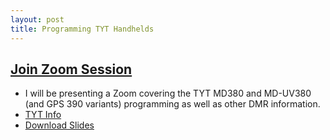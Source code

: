 ```yaml
---
layout: post
title: Programming TYT Handhelds
---
```


## [Join Zoom Session](https://us02web.zoom.us/j/88684716492)
* I will be presenting a Zoom covering the TYT MD380 and MD-UV380 (and GPS 390 variants) programming as well as other DMR information. 
* [TYT Info](/info/tyt/)
* [Download Slides](/assets/Programming_TYT_Handhelds.pptx)
